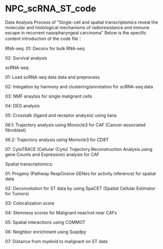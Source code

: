 # NPC_scRNA_ST_code
Data Analysis Process of "Single-cell and spatial transcriptomics reveal the molecular and histological mechanisms of radioresistance and immune escape in recurrent nasopharyngeal carcinoma"
Below is the specific content introduction of the code file：

RNA-seq:
01: Deconv for bulk RNA-seq

02: Survival analysis

scRNA-seq:

01: Load scRNA-seq data data and preprocess

02: Integation by harmony and clustering/annotation for scRNA-seq data

03: NMF anaylsis for single malignant cells

04: DEG analysis

05: Crosstalk (ligand and receptor analysis) using liana

06.1: Trajectory analysis using Monocle3 for CAF (Cancer-associated fibroblast)

06.2: Trajectory analysis using Monocle3 for CD8T

07: CytoTRACE (Cellular (Cyto) Trajectory Reconstruction Analysis using gene Counts and Expression) analysis for CAF

Spatial transcriptomics:

01: Progeny (Pathway RespOnsive GENes for activity inference) for spatial data

02: Deconvolution for ST data by using SpaCET (Spatial Cellular Estimator for Tumors)

03: Colocalization score

04: Stemness scores for Malignant near/not near CAFs

05: Spatial interactions using COMMOT

06: Neighbor enrichment using Suqidpy

07: Distance from myeloid to malignant on ST data
